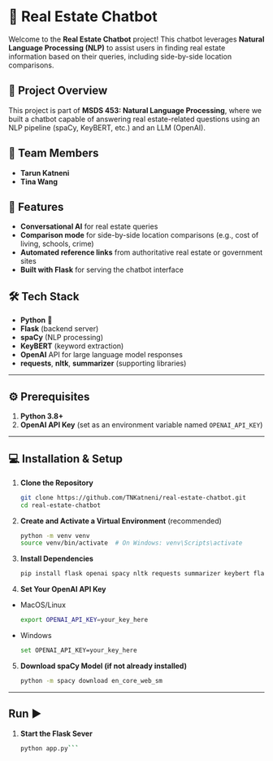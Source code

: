 # 🏡 Real Estate Chatbot

Welcome to the **Real Estate Chatbot** project! This chatbot leverages **Natural Language Processing (NLP)** to assist users in finding real estate information based on their queries, including side-by-side location comparisons.

## 📌 Project Overview
This project is part of **MSDS 453: Natural Language Processing**, where we built a chatbot capable of answering real estate-related questions using an NLP pipeline (spaCy, KeyBERT, etc.) and an LLM (OpenAI).

## 👥 Team Members
- **Tarun Katneni**
- **Tina Wang**

## 🚀 Features
- **Conversational AI** for real estate queries  
- **Comparison mode** for side-by-side location comparisons (e.g., cost of living, schools, crime)  
- **Automated reference links** from authoritative real estate or government sites  
- **Built with Flask** for serving the chatbot interface  

## 🛠️ Tech Stack
- **Python** 🐍  
- **Flask** (backend server)  
- **spaCy** (NLP processing)  
- **KeyBERT** (keyword extraction)  
- **OpenAI** API for large language model responses  
- **requests**, **nltk**, **summarizer** (supporting libraries)

---

## ⚙️ Prerequisites
1. **Python 3.8+**  
2. **OpenAI API Key** (set as an environment variable named `OPENAI_API_KEY`)

---

## 💻 Installation & Setup
1. **Clone the Repository**  
   ```bash
   git clone https://github.com/TNKatneni/real-estate-chatbot.git
   cd real-estate-chatbot

2. **Create and Activate a Virtual Environment** (recommended)  
   ```bash
   python -m venv venv
   source venv/bin/activate  # On Windows: venv\Scripts\activate

3. **Install Dependencies**
   ```bash
   pip install flask openai spacy nltk requests summarizer keybert flask-cors flask-limiter

4. **Set Your OpenAI API Key**
- MacOS/Linux
   ```bash
   export OPENAI_API_KEY=your_key_here
- Windows
   ```bash
   set OPENAI_API_KEY=your_key_here

5. **Download spaCy Model (if not already installed)**
   ```bash
   python -m spacy download en_core_web_sm

---
## Run ▶️
1. **Start the Flask Sever**
   ```bash
   python app.py```
